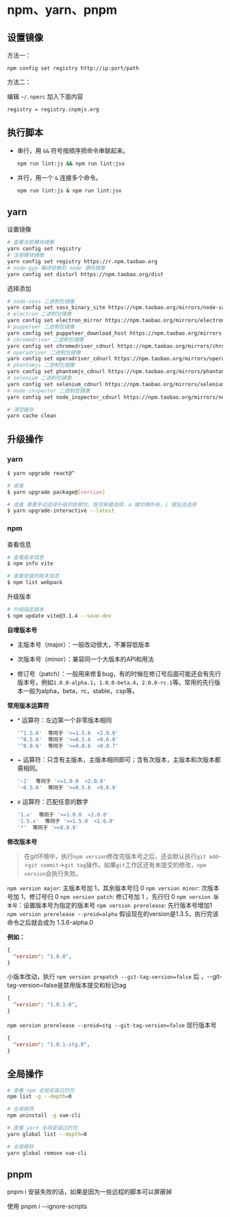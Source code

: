# npm、yarn、pnpm

## 设置镜像

方法一：

```shell
npm config set registry http://ip:port/path
```

方法二：

编辑 `~/.npmrc` 加入下面内容

```sh
registry = registry.cnpmjs.org
```

## 执行脚本

+ 串行，用 `&&` 符号按顺序把命令串联起来。

  ```sh
  npm run lint:js && npm run lint:jsx 
  ```

+ 并行，用一个 `&` 连接多个命令。

  ```sh
  npm run lint:js & npm run lint:jsx
  ```

  

## yarn

设置镜像

```sh
# 查看当前模块镜像
yarn config set registry
# 注册模块镜像
yarn config set registry https://r.npm.taobao.org 
# node-gyp 编译依赖的 node 源码镜像
yarn config set disturl https://npm.taobao.org/dist
```

选择添加

```sh
# node-sass 二进制包镜像
yarn config set sass_binary_site https://npm.taobao.org/mirrors/node-sass 
# electron 二进制包镜像
yarn config set electron_mirror https://npm.taobao.org/mirrors/electron/  
# puppeteer 二进制包镜像
yarn config set puppeteer_download_host https://npm.taobao.org/mirrors
# chromedriver 二进制包镜像
yarn config set chromedriver_cdnurl https://npm.taobao.org/mirrors/chromedriver
# operadriver 二进制包镜像
yarn config set operadriver_cdnurl https://npm.taobao.org/mirrors/operadriver
# phantomjs 二进制包镜像
yarn config set phantomjs_cdnurl https://npm.taobao.org/mirrors/phantomjs 
# selenium 二进制包镜像
yarn config set selenium_cdnurl https://npm.taobao.org/mirrors/selenium 
# node-inspector 二进制包镜像
yarn config set node_inspector_cdnurl https://npm.taobao.org/mirrors/node-inspector 

# 清空缓存
yarn cache clean 

```

## 升级操作

### yarn

```bash
$ yarn upgrade react@^

# 或者
$ yarn upgrade package@[version]

# 或者 需要手动选择升级的依赖包，按空格键选择，a 键切换所有，i 键反选选择
$ yarn upgrade-interactive --latest
```

### npm

查看信息

```sh
# 查看版本信息
$ npm info vite

# 查看安装的版本信息
$ npm list webpack
```

升级版本

```bash
# 升级指定版本
$ npm update vite@3.1.4 --save-dev
```

**自增版本号**

+ 主版本号（major）：一般改动很大，不兼容低版本

+ 次版本号（minor）：兼容同一个大版本的API和用法

+ 修订号（patch）：一般用来修复bug，有的时候在修订号后面可能还会有先行版本号，例如`1.0.0-alpha.1`，`1.0.0-beta.4`，`2.0.0-rc.1`等。常用的先行版本一般为alpha，beta，rc，stable，csp等。

**常用版本运算符**

+ ^ 运算符：左边第一个非零版本相同

  ```bash
  '^1.5.6'  等同于 '>=1.5.6  <2.0.0'
  '^0.5.6'  等同于 '>=0.5.6  <0.6.0'
  '^0.0.6'  等同于 '>=0.0.6  <0.0.7'
  ```

+ ~ 运算符：只含有主版本，主版本相同即可；含有次版本，主版本和次版本都需相同。

  ```bash
  '~1'  等同于 '>=1.0.0  <2.0.0'
  '~0.5.6'  等同于 '>=0.5.6  <0.6.0'
  ```

+ x 运算符：匹配任意的数字

  ```bash
  '1.x'  等同于 '>=1.0.0  <2.0.0'
  '1.5.x'  等同于 '>=1.5.0  <1.6.0'
  '*'  等同于 '>=0.0.0'
  ```

**修改版本号**

> 在git环境中，执行`npm version`修改完版本号之后，还会默认执行`git add`->`git commit`->`git tag`操作。如果`git`工作区还有未提交的修改，`npm version`会执行失败。

 `npm version major`:  主版本号加 1，其余版本号归 0
 `npm version minor`:  次版本号加 1，修订号归 0
 `npm version patch`:  修订号加 1 ，先行归 0
 `npm version 版本号`：设置版本号为指定的版本号
 `npm version prerelease`: 先行版本号增加1
 `npm version prerelease --preid=alpha` 假设现在的version是1.3.5，执行完该命令之后就会成为 1.3.6-alpha.0

**例如：**

```json
{
  "version": "1.0.0",
}
```

小版本改动，执行 `npm version prepatch --git-tag-version=false`  后 ，--git-tag-version=false是禁用版本提交和标记tag

```json
{
  "version": "1.0.1-0",
}
```

`npm version prerelease --preid=stg --git-tag-version=false` 现行版本号

```json
{
  "version": "1.0.1-stg.0",
}
```







## 全局操作

```bash
# 查看 npm 全局安装过的包
npm list -g --depth=0

# 全局移除
npm uninstall -g vue-cli
```

```bash
# 查看 yarn 全局安装过的包
yarn global list --depth=0

# 全局移除
yarn global remove vue-cli
```



## pnpm

pnpm i 安装失败的话，如果是因为一些远程的脚本可以屏蔽掉

使用 pnpm i --ignore-scripts

